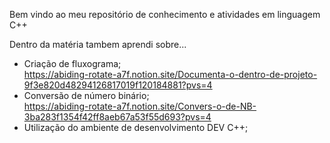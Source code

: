 Bem vindo ao meu repositório de conhecimento e atividades em linguagem C++
 
 Dentro da matéria tambem aprendi sobre...
 - Criação de fluxograma; <br>
   https://abiding-rotate-a7f.notion.site/Documenta-o-dentro-de-projeto-9f3e820d48294126817019f120184881?pvs=4
 - Conversão de número binário; <br>
    https://abiding-rotate-a7f.notion.site/Convers-o-de-NB-3ba283f1354f42ff8aeb67a53f55d693?pvs=4
 - Utilização do ambiente de desenvolvimento DEV C++;
